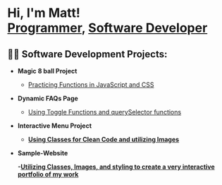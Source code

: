 <h1>Hi, I'm Matt! <br/><a href="https://github.com/mattpierce017">Programmer</a>, <a href="https://www.linkedin.com/in/matt-pierce/">Software Developer</a>

<h2>👨‍💻 Software Development Projects:</h2>

- <b>Magic 8 ball Project</b>
  - [Practicing Functions in JavaScript and CSS](https://github.com/mattpierce017/magic_8_ball)
- <b>Dynamic FAQs Page</b>
  - [Using Toggle Functions and querySelector functions](https://github.com/mattpierce017/JS_Questions)
- <b>Interactive Menu Project<b>
  - [Using Classes for Clean Code and utilizing Images](https:github.com/mattpierce017/menu-project)
- <b>Sample-Website<b>
  
  -[Utilizing Classes, Images, and styling to create a very interactive portfolio of my work](https:github.com/mattpierce017/Sample-Website)
